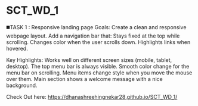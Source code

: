 # SCT_WD_1
◼️TASK 1 : Responsive landing page Goals: Create a clean and responsive webpage layout. Add a navigation bar that: Stays fixed at the top while scrolling. Changes color when the user scrolls down. Highlights links when hovered.

Key Highlights: Works well on different screen sizes (mobile, tablet, desktop). The top menu bar is always visible. Smooth color change for the menu bar on scrolling. Menu items change style when you move the mouse over them. Main section shows a welcome message with a nice background.

Check Out here:
https://dhanashreehingnekar28.github.io/SCT_WD_1/

